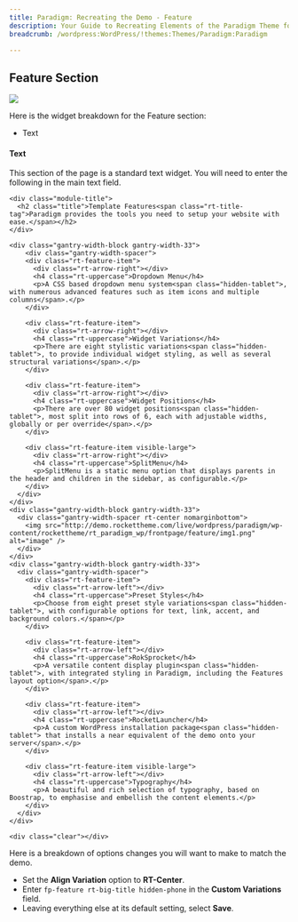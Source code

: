 ```yaml
---
title: Paradigm: Recreating the Demo - Feature
description: Your Guide to Recreating Elements of the Paradigm Theme for WordPress
breadcrumb: /wordpress:WordPress/!themes:Themes/Paradigm:Paradigm

---
```


Feature Section
-----

![][demo]

Here is the widget breakdown for the Feature section:

* Text

#### Text

This section of the page is a standard text widget. You will need to enter the following in the main text field.

~~~
<div class="module-title">
  <h2 class="title">Template Features<span class="rt-title-tag">Paradigm provides the tools you need to setup your website with ease.</span></h2>
</div>

<div class="gantry-width-block gantry-width-33">
    <div class="gantry-width-spacer">
    <div class="rt-feature-item">
      <div class="rt-arrow-right"></div>
      <h4 class="rt-uppercase">Dropdown Menu</h4>
      <p>A CSS based dropdown menu system<span class="hidden-tablet">, with numerous advanced features such as item icons and multiple columns</span>.</p>
    </div>

    <div class="rt-feature-item">
      <div class="rt-arrow-right"></div>
      <h4 class="rt-uppercase">Widget Variations</h4>
      <p>There are eight stylistic variations<span class="hidden-tablet">, to provide individual widget styling, as well as several structural variations</span>.</p>
    </div>

    <div class="rt-feature-item">
      <div class="rt-arrow-right"></div>
      <h4 class="rt-uppercase">Widget Positions</h4>
      <p>There are over 80 widget positions<span class="hidden-tablet">, most split into rows of 6, each with adjustable widths, globally or per override</span>.</p>
    </div>  

    <div class="rt-feature-item visible-large">
      <div class="rt-arrow-right"></div>
      <h4 class="rt-uppercase">SplitMenu</h4>
      <p>SplitMenu is a static menu option that displays parents in the header and children in the sidebar, as configurable.</p>
    </div>            
  </div>
</div>
<div class="gantry-width-block gantry-width-33">
  <div class="gantry-width-spacer rt-center nomarginbottom">
    <img src="http://demo.rockettheme.com/live/wordpress/paradigm/wp-content/rockettheme/rt_paradigm_wp/frontpage/feature/img1.png" alt="image" />
  </div>
</div>
<div class="gantry-width-block gantry-width-33">
  <div class="gantry-width-spacer">
    <div class="rt-feature-item">
      <div class="rt-arrow-left"></div>
      <h4 class="rt-uppercase">Preset Styles</h4>
      <p>Choose from eight preset style variations<span class="hidden-tablet">, with configurable options for text, link, accent, and background colors.</span></p>
    </div>

    <div class="rt-feature-item">
      <div class="rt-arrow-left"></div>
      <h4 class="rt-uppercase">RokSprocket</h4>
      <p>A versatile content display plugin<span class="hidden-tablet">, with integrated styling in Paradigm, including the Features layout option</span>.</p>
    </div>

    <div class="rt-feature-item">
      <div class="rt-arrow-left"></div>
      <h4 class="rt-uppercase">RocketLauncher</h4>
      <p>A custom WordPress installation package<span class="hidden-tablet"> that installs a near equivalent of the demo onto your server</span>.</p>
    </div>
    
    <div class="rt-feature-item visible-large">
      <div class="rt-arrow-left"></div>
      <h4 class="rt-uppercase">Typography</h4>
      <p>A beautiful and rich selection of typography, based on Boostrap, to emphasise and embellish the content elements.</p>
    </div>
  </div>
</div>

<div class="clear"></div>
~~~

Here is a breakdown of options changes you will want to make to match the demo.

* Set the **Align Variation** option to **RT-Center**.
* Enter `fp-feature rt-big-title hidden-phone` in the **Custom Variations** field.
* Leaving everything else at its default setting, select **Save**.

[demo]: assets/demo_4.jpeg
[roksprocket]: ../../plugins/roksprocket/